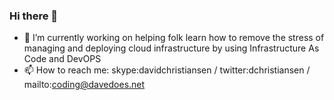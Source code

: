### Hi there 👋

<!--
**DavidChristiansen/DavidChristiansen** is a ✨ _special_ ✨ repository because its `README.md` (this file) appears on your GitHub profile.

Here are some ideas to get you started:

- 🌱 I’m currently learning ...
- 👯 I’m looking to collaborate on ...
- 🤔 I’m looking for help with ...
- 💬 Ask me about ...
- 😄 Pronouns: ...
- ⚡ Fun fact: ...
-->
- 🔭 I’m currently working on helping folk learn how to remove the stress of managing and deploying cloud infrastructure by using Infrastructure As Code and DevOPS
- 📫 How to reach me: skype:davidchristiansen / twitter:dchristiansen / mailto:coding@davedoes.net

